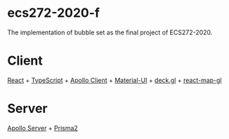 # ecs272-2020-f

The implementation of bubble set as the final project of ECS272-2020. 

# Client

[React](https://github.com/facebook/react/) + [TypeScript](https://github.com/microsoft/TypeScript) + 
[Apollo Client](https://github.com/apollographql/apollo-client) + [Material-UI](https://github.com/mui-org/material-ui) + 
[deck.gl](https://github.com/uber/deck.gl) + [react-map-gl](https://github.com/uber/react-map-gl)

# Server

[Apollo Server](https://github.com/apollographql/apollo-server) + [Prisma2](https://github.com/prisma/prisma2)
